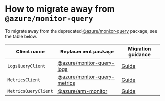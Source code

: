 # How to migrate away from `@azure/monitor-query`

To migrate away from the deprecated [@azure/monitor-query](https://www.npmjs.com/package/@azure/monitor-query) package, see the table below.

| Client name          | Replacement package            | Migration guidance |
|----------------------|--------------------------------|--------------------|
| `LogsQueryClient`    | [@azure/monitor-query-logs]    | [Guide][mg-lqc]    |
| `MetricsClient`      | [@azure/monitor-query-metrics] | [Guide][mg-mc]     |
| `MetricsQueryClient` | [@azure/arm-monitor]           | [Guide][mg-mqc]    |

<!-- LINKS -->
[@azure/arm-monitor]: https://www.npmjs.com/package/@azure/arm-monitor
[@azure/monitor-query-logs]: https://www.npmjs.com/package/@azure/monitor-query-logs
[@azure/monitor-query-metrics]: https://www.npmjs.com/package/@azure/monitor-query-metrics
[mg-lqc]: https://github.com/Azure/azure-sdk-for-js/blob/main/sdk/monitor/monitor-query-logs/MIGRATION.md
[mg-mc]: https://github.com/Azure/azure-sdk-for-js/blob/main/sdk/monitor/monitor-query-metrics/MIGRATION.md
[mg-mqc]: https://github.com/Azure/azure-sdk-for-js/blob/main/sdk/monitor/arm-monitor/MIGRATION_METRICSQUERYCLIENT_TO_ARM_MONITOR.md
